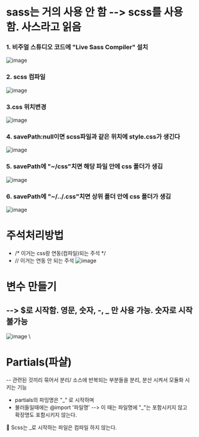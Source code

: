 # sass는 거의 사용 안 함 --> scss를 사용 함. 사스라고 읽음



### 1. 비주얼 스튜디오 코드에 "Live Sass Compiler" 설치

![image](https://github.com/kgy424/sass/assets/129706828/e509ef16-5539-4920-8d3a-8768d8d5fcef)


### 2. scss 컴파일

![image](https://github.com/kgy424/sass/assets/129706828/b0f764e9-8500-4e2b-ae28-35688fba9228)


### 3.css 위치변경 

![image](https://github.com/kgy424/sass/assets/129706828/1d7e6050-8470-49d8-90be-07b00e1863d1)


### 4. savePath:null이면 scss파일과 같은 위치에 style.css가 생긴다

![image](https://github.com/kgy424/sass/assets/129706828/e218d64e-1bb2-492d-a355-53b795512a4f)


### 5.  savePath에 "~/css"치면 해당 파일 안에 css 폴더가 생김

![image](https://github.com/kgy424/sass/assets/129706828/5536a31e-c25c-4773-9f6b-56706b6767fc)

### 6. savePath에 "~/../.css"치면 상위 폴더 안에 css 폴더가 생김

![image](https://github.com/kgy424/sass/assets/129706828/2fdcb8c0-946e-46ca-96cf-54920c48396c)


# 주석처리방법

- /* 이거는 css랑 연동(컴파일)되는 주석 */
- // 이거는 연동 안 되는 주석
![image](https://github.com/kgy424/sass/assets/129706828/b759ee91-bf2c-4c54-ac2b-ec7a78fbb95b)


# 변수 만들기
## --> $로 시작함. 영문, 숫자, -, _ 만 사용 가능. 숫자로 시작 불가능
![image](https://github.com/kgy424/sass/assets/129706828/8724fe88-dd4e-4568-bd20-83282a39d209)
\

# Partials(파샬)
-- 관련된 것끼리 묶어서 분리/ 소스에 반복되는 부분들을 분리, 분산 시켜서 모듈화 시키는 기능

  * partials의 파밍명은 "_" 로 시작하며
  * 불러들일때에는 @import '파일명'  --> 이 때는 파일명에 "_"는 포함시키지 않고 확장명도 포함시키지 않는다.

  👶 Scss는 _로 시작하는 파일은 컴파일 하지 않는다.


